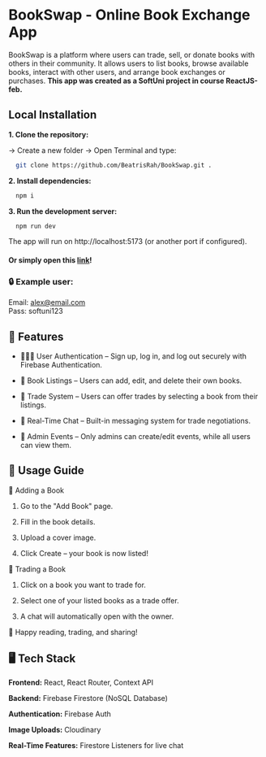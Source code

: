 # BookSwap - Online Book Exchange App

BookSwap is a platform where users can trade, sell, or donate books with others in their community. It allows users to list books, browse available books, interact with other users, and arrange book exchanges or purchases. **This app was created as a SoftUni project in course ReactJS-feb.**


## Local Installation

**1. Clone the repository:**

-> Create a new folder
-> Open Terminal and type:
```bash
  git clone https://github.com/BeatrisRah/BookSwap.git .
```


**2. Install dependencies:**


```bash
  npm i
```


**3. Run the development server:**


```bash
  npm run dev
```

The app will run on http://localhost:5173 (or another port if configured).<br>

#### Or simply open this [link](https://bookswap-f06b7.web.app/)!

### 🔒 Example user: <br>
Email: alex@email.com <br>
Pass: softuni123


## 🚀 Features

- 👨🏻‍💻 User Authentication – Sign up, log in, and log out securely with Firebase Authentication.

- 📖 Book Listings – Users can add, edit, and delete their own books.

- 🔄 Trade System – Users can offer trades by selecting a book from their listings.

- 📲 Real-Time Chat – Built-in messaging system for trade negotiations.

- 📅 Admin Events – Only admins can create/edit events, while all users can view them.

## 📌 Usage Guide

📝 Adding a Book
1. Go to the "Add Book" page.

2. Fill in the book details.

3. Upload a cover image.

4. Click Create – your book is now listed!

🔄 Trading a Book
1. Click on a book you want to trade for.

2. Select one of your listed books as a trade offer.

3. A chat will automatically open with the owner.


🙌 Happy reading, trading, and sharing!
## 🖥️ Tech Stack


**Frontend:** React, React Router, Context API

**Backend:** Firebase Firestore (NoSQL Database)

**Authentication:** Firebase Auth

**Image Uploads:** Cloudinary

**Real-Time Features:** Firestore Listeners for live chat

